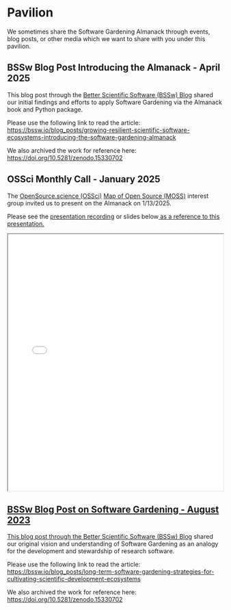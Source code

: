 # Pavilion

We sometimes share the Software Gardening Almanack through events, blog posts, or other media which we want to share with you under this pavilion.

## BSSw Blog Post Introducing the Almanack - April 2025

This blog post through the [Better Scientific Software (BSSw) Blog](https://bssw.io/blog_posts) shared our initial findings and efforts to apply Software Gardening via the Almanack book and Python package.

Please use the following link to read the article: https://bssw.io/blog_posts/growing-resilient-scientific-software-ecosystems-introducing-the-software-gardening-almanack

We also archived the work for reference here: https://doi.org/10.5281/zenodo.15330702

## OSSci Monthly Call - January 2025

The [OpenSource.science (OSSci)](https://www.opensource.science/) [Map of Open Source (MOSS)](https://www.opensource.science/moss) interest group invited us to present on the Almanack on 1/13/2025.

Please see the [presentation recording](https://youtu.be/b0sZWTl5Fsg?si=xGxYFA8SfbV4wBYB&t=506) or <a>slides below<a href="../_static/OSSci Monthly Call Jan 2025 - Software_Gardening_Almanack.pdf"> as a reference to this presentation.

<iframe src="../_static/OSSci Monthly Call Jan 2025 - Software_Gardening_Almanack.pdf" width="100%" height="600px"></iframe>

## BSSw Blog Post on Software Gardening - August 2023

This blog post through the [Better Scientific Software (BSSw) Blog](https://bssw.io/blog_posts) shared our original vision and understanding of Software Gardening as an analogy for the development and stewardship of research software.

Please use the following link to read the article: https://bssw.io/blog_posts/long-term-software-gardening-strategies-for-cultivating-scientific-development-ecosystems

We also archived the work for reference here: https://doi.org/10.5281/zenodo.15330702